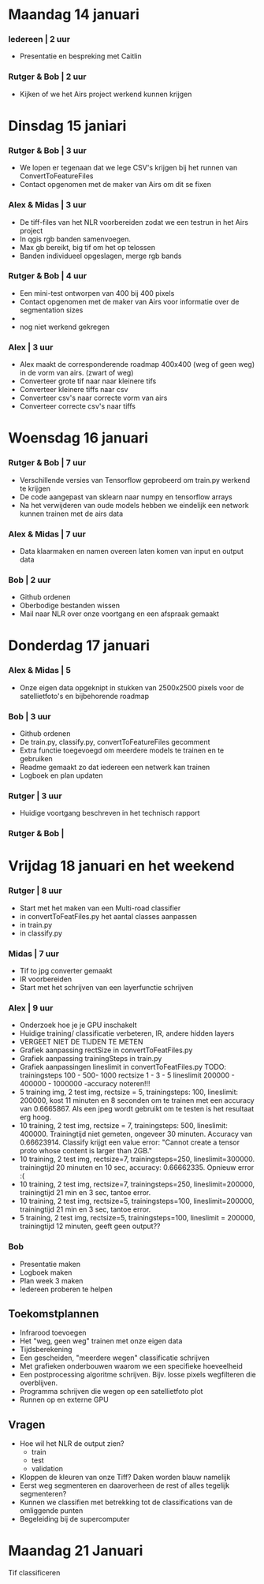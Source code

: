 # Maandag 14 januari

### Iedereen | 2 uur
- Presentatie en bespreking met Caitlin

### Rutger & Bob | 2 uur
- Kijken of we het Airs project werkend kunnen krijgen

# Dinsdag 15 janiari
### Rutger & Bob | 3 uur
- We lopen er tegenaan dat we lege CSV's krijgen bij het runnen van ConvertToFeatureFiles
- Contact opgenomen met de maker van Airs om dit se fixen

### Alex & Midas | 3 uur
- De tiff-files van het NLR voorbereiden zodat we een testrun in het Airs project
- In qgis rgb banden samenvoegen.
- Max gb bereikt, big tif om het op telossen
- Banden individueel opgeslagen, merge rgb bands
### Rutger & Bob | 4 uur
- Een mini-test ontworpen van 400 bij 400 pixels
- Contact opgenomen met de maker van Airs voor informatie over de segmentation sizes
- 
- nog niet werkend gekregen
### Alex | 3 uur
- Alex maakt de corresponderende roadmap 400x400 (weg of geen weg) in de vorm van airs. (zwart of weg)
- Converteer grote tif naar naar kleinere tifs
- Converteer kleinere tiffs naar csv
- Converteer csv's naar correcte vorm van airs
- Converteer correcte csv's naar tiffs  
# Woensdag 16 januari

### Rutger & Bob | 7 uur
- Verschillende versies van Tensorflow geprobeerd om train.py werkend te krijgen
- De code aangepast van sklearn naar numpy en tensorflow arrays
- Na het verwijderen van oude models hebben we eindelijk een network kunnen trainen met de airs data

### Alex & Midas | 7 uur
- Data klaarmaken en namen overeen laten komen van input en output data

### Bob | 2 uur
- Github ordenen
- Oberbodige bestanden wissen
- Mail naar NLR over onze voortgang en een afspraak gemaakt

# Donderdag 17 januari

### Alex & Midas | 5
- Onze eigen data opgeknipt in stukken van 2500x2500 pixels voor de satellietfoto's en bijbehorende roadmap

### Bob | 3 uur
- Github ordenen
- De train.py, classify.py, convertToFeatureFiles gecomment
- Extra functie toegevoegd om meerdere models te trainen en te gebruiken
- Readme gemaakt zo dat iedereen een netwerk kan trainen
- Logboek en plan updaten

### Rutger | 3 uur
- Huidige voortgang beschreven in het technisch rapport

### Rutger & Bob | 

# Vrijdag 18 januari en het weekend

### Rutger | 8 uur
- Start met het maken van een Multi-road classifier
- in convertToFeatFiles.py het aantal classes aanpassen
- in train.py
- in classify.py

### Midas | 7 uur
- Tif to jpg converter gemaakt
- IR voorbereiden
- Start met het schrijven van een layerfunctie schrijven

### Alex | 9 uur
- Onderzoek hoe je je GPU inschakelt
- Huidige training/ classificatie verbeteren, IR, andere hidden layers
- VERGEET NIET DE TIJDEN TE METEN
- Grafiek aanpassing rectSize in convertToFeatFiles.py
- Grafiek aanpassing trainingSteps in train.py 
- Grafiek aanpassingen lineslimit in convertToFeatFiles.py
TODO: trainingsteps 100 - 500- 1000
    rectsize 1 - 3 - 5
    lineslimit 200000 - 400000 - 1000000
-accuracy noteren!!!
- 5 training img, 2 test img, rectsize = 5, trainingsteps: 100, lineslimit: 200000, kost 11 minuten en 8 seconden om te trainen met een accuracy van 0.6665867. Als een jpeg wordt gebruikt om te testen is het resultaat erg hoog.
- 10 training, 2 test img, rectsize = 7, trainingsteps: 500, lineslimit: 400000. Trainingtijd niet gemeten, ongeveer 30 minuten. Accuracy van  0.66623914. Classify krijgt een value error: "Cannot create a tensor proto whose content is larger than 2GB."
- 10 training, 2 test img, rectsize=7, trainingsteps=250, lineslimit=300000. trainingtijd 20 minuten en 10 sec, accuracy: 0.66662335. Opnieuw error :(
- 10 training, 2 test img, rectsize=7, trainingsteps=250, lineslimit=200000, trainingtijd 21 min en 3 sec, tantoe error.
- 10 training, 2 test img, rectsize=5, trainingsteps=100, lineslimit=200000, trainingtijd 21 min en 3 sec, tantoe error.
- 5 training, 2 test img, rectsize=5, trainingsteps=100, lineslimit = 200000, trainingtijd 12 minuten, geeft geen output??
### Bob
- Presentatie maken
- Logboek maken
- Plan week 3 maken
- Iedereen proberen te helpen

## Toekomstplannen
- Infrarood toevoegen
- Het "weg, geen weg" trainen met onze eigen data
- Tijdsberekening 
- Een gescheiden, "meerdere wegen" classificatie schrijven
- Met grafieken onderbouwen waarom we een specifieke hoeveelheid 
- Een postprocessing algoritme schrijven. Bijv. losse pixels wegfilteren die overblijven.
- Programma schrijven die wegen op een satellietfoto plot
- Runnen op en externe GPU

## Vragen
- Hoe wil het NLR de output zien?
  - train
  - test
  - validation
- Kloppen de kleuren van onze Tiff? Daken worden blauw namelijk
- Eerst weg segmenteren en daaroverheen de rest of alles tegelijk segmenteren?
- Kunnen we classifien met betrekking tot de classifications van de omliggende punten
- Begeleiding bij de supercomputer

# Maandag 21 Januari

Tif classificeren